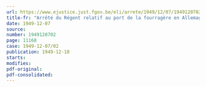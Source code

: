 ```yaml
---
url: https://www.ejustice.just.fgov.be/eli/arrete/1949/12/07/1949120702/justel
title-fr: "Arrêté du Régent relatif au port de la fourragère en Allemagne occupée"
date: 1949-12-07
source:
number: 1949120702
page: 11168
case: 1949-12-07/02
publication: 1949-12-18
starts:
modifies:
pdf-original:
pdf-consolidated:
---
```


